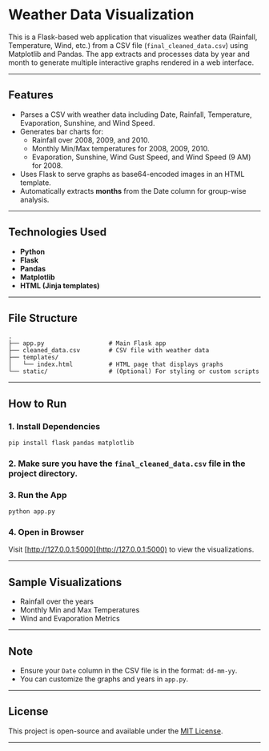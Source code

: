 # Weather Data Visualization

This is a Flask-based web application that visualizes weather data (Rainfall, Temperature, Wind, etc.) from a CSV file (`final_cleaned_data.csv`) using Matplotlib and Pandas. The app extracts and processes data by year and month to generate multiple interactive graphs rendered in a web interface.

---

## Features

- Parses a CSV with weather data including Date, Rainfall, Temperature, Evaporation, Sunshine, and Wind Speed.
- Generates bar charts for:
  - Rainfall over 2008, 2009, and 2010.
  - Monthly Min/Max temperatures for 2008, 2009, 2010.
  - Evaporation, Sunshine, Wind Gust Speed, and Wind Speed (9 AM) for 2008.
- Uses Flask to serve graphs as base64-encoded images in an HTML template.
- Automatically extracts **months** from the Date column for group-wise analysis.

---

## Technologies Used

- **Python**
- **Flask**
- **Pandas**
- **Matplotlib**
- **HTML (Jinja templates)**

---

## File Structure

```
.
├── app.py                  # Main Flask app
├── cleaned_data.csv        # CSV file with weather data
├── templates/
│   └── index.html          # HTML page that displays graphs
└── static/                 # (Optional) For styling or custom scripts
```

---

## How to Run

### 1. Install Dependencies
```bash
pip install flask pandas matplotlib
```

### 2. Make sure you have the `final_cleaned_data.csv` file in the project directory.

### 3. Run the App
```bash
python app.py
```

### 4. Open in Browser
Visit [http://127.0.0.1:5000](http://127.0.0.1:5000) to view the visualizations.

---

## Sample Visualizations

- Rainfall over the years  
- Monthly Min and Max Temperatures  
- Wind and Evaporation Metrics  

---

## Note

- Ensure your `Date` column in the CSV file is in the format: `dd-mm-yy`.  
- You can customize the graphs and years in `app.py`.

---

## License

This project is open-source and available under the [MIT License](LICENSE).

---